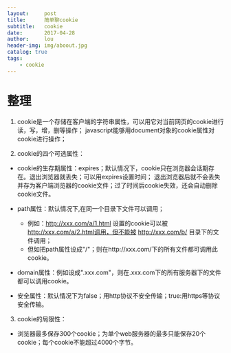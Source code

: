 ```yaml
---
layout:     post
title:      简单聊cookie
subtitle:   cookie
date:       2017-04-28
author:     lou
header-img: img/aboout.jpg
catalog: true
tags:
    - cookie
---
```


# 整理

1. cookie是一个存储在客户端的字符串属性，可以用它对当前网页的cookie进行读，写，增，删等操作；
   javascript能够用document对象的cookie属性对cookie进行操作；
  
2. cookie的四个可选属性： 
  * cookie的生存期属性：expires；默认情况下，cookie只在浏览器会话期存在。退出浏览器就丢失；可以用expires设置时间；
  退出浏览器后就不会丢失并存为客户端浏览器的cookie文件；过了时间后cookie失效，还会自动删除cookie文件。  
  * path属性：默认情况下,在同一个目录下文件可以调用；  
    + 例如：http://xxx.com/a/1.html 设置的cookie可以被 http://xxx.com/a/2.html调用，但不能被 http://xxx.com/b/ 目录下的文件调用； 
    + 但如把path属性设成"/"；则在http://xxx.com/下的所有文件都可调用此cookie。
    
  * domain属性：例如设成".xxx.com"，则在.xxx.com下的所有服务器下的文件都可以调用cookie。 
  * 安全属性：默认情况下为false；用http协议不安全传输；true:用https等协议安全传输。  
3. cookie的局限性： 
  * 浏览器最多保存300个cookie；为单个web服务器的最多只能保存20个cookie；每个cookie不能超过4000个字节。

